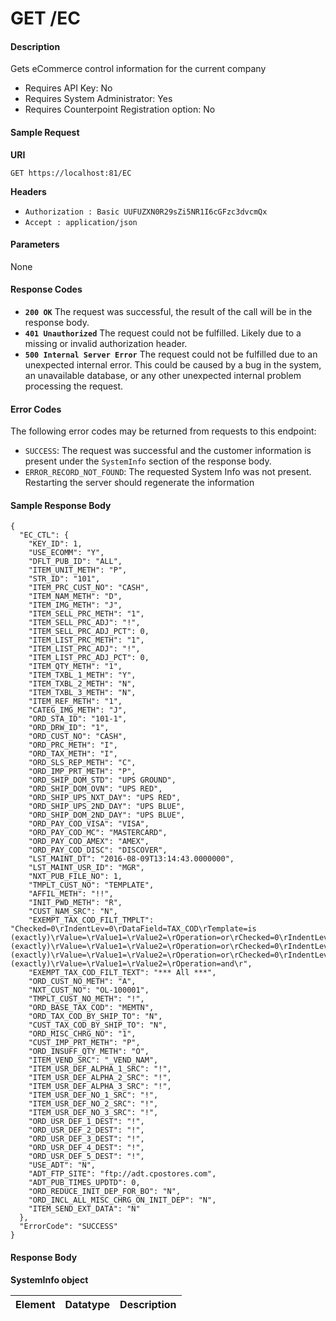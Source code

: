 
# GET /EC

#### Description
Gets eCommerce control information for the current company

- Requires API Key: No
- Requires System Administrator: Yes
- Requires Counterpoint Registration option: No

#### Sample Request

**URI**

`GET https://localhost:81/EC`

**Headers**
- `Authorization : Basic UUFUZXN0R29sZi5NR1I6cGFzc3dvcmQx`
- `Accept : application/json`

#### Parameters
None

#### Response Codes
- **<code>200 OK</code>** The request was successful, the result of the call will be in the response body.
- **<code>401 Unauthorized</code>** The request could not be fulfilled. Likely due to a missing or invalid authorization header.
- **<code>500 Internal Server Error</code>** The request could not be fulfilled due to an unexpected internal error. This could be caused by a bug in the system, an unavailable database, or any other unexpected internal problem processing the request.
 
#### Error Codes
The following error codes may be returned from requests to this endpoint:
- `SUCCESS`: The request was successful and the customer information is present under the `SystemInfo` section of the response body.
- `ERROR_RECORD_NOT_FOUND`: The requested System Info was not present. Restarting the server should regenerate the information

#### Sample Response Body

```
{
  "EC_CTL": {
    "KEY_ID": 1,
    "USE_ECOMM": "Y",
    "DFLT_PUB_ID": "ALL",
    "ITEM_UNIT_METH": "P",
    "STR_ID": "101",
    "ITEM_PRC_CUST_NO": "CASH",
    "ITEM_NAM_METH": "D",
    "ITEM_IMG_METH": "J",
    "ITEM_SELL_PRC_METH": "1",
    "ITEM_SELL_PRC_ADJ": "!",
    "ITEM_SELL_PRC_ADJ_PCT": 0,
    "ITEM_LIST_PRC_METH": "1",
    "ITEM_LIST_PRC_ADJ": "!",
    "ITEM_LIST_PRC_ADJ_PCT": 0,
    "ITEM_QTY_METH": "1",
    "ITEM_TXBL_1_METH": "Y",
    "ITEM_TXBL_2_METH": "N",
    "ITEM_TXBL_3_METH": "N",
    "ITEM_REF_METH": "1",
    "CATEG_IMG_METH": "J",
    "ORD_STA_ID": "101-1",
    "ORD_DRW_ID": "1",
    "ORD_CUST_NO": "CASH",
    "ORD_PRC_METH": "I",
    "ORD_TAX_METH": "I",
    "ORD_SLS_REP_METH": "C",
    "ORD_IMP_PRT_METH": "P",
    "ORD_SHIP_DOM_STD": "UPS GROUND",
    "ORD_SHIP_DOM_OVN": "UPS RED",
    "ORD_SHIP_UPS_NXT_DAY": "UPS RED",
    "ORD_SHIP_UPS_2ND_DAY": "UPS BLUE",
    "ORD_SHIP_DOM_2ND_DAY": "UPS BLUE",
    "ORD_PAY_COD_VISA": "VISA",
    "ORD_PAY_COD_MC": "MASTERCARD",
    "ORD_PAY_COD_AMEX": "AMEX",
    "ORD_PAY_COD_DISC": "DISCOVER",
    "LST_MAINT_DT": "2016-08-09T13:14:43.0000000",
    "LST_MAINT_USR_ID": "MGR",
    "NXT_PUB_FILE_NO": 1,
    "TMPLT_CUST_NO": "TEMPLATE",
    "AFFIL_METH": "!!",
    "INIT_PWD_METH": "R",
    "CUST_NAM_SRC": "N",
    "EXEMPT_TAX_COD_FILT_TMPLT": "Checked=0\rIndentLev=0\rDataField=TAX_COD\rTemplate=is (exactly)\rValue=\rValue1=\rValue2=\rOperation=or\rChecked=0\rIndentLev=0\rDataField=TAX_COD\rTemplate=is (exactly)\rValue=\rValue1=\rValue2=\rOperation=or\rChecked=0\rIndentLev=0\rDataField=TAX_COD\rTemplate=is (exactly)\rValue=\rValue1=\rValue2=\rOperation=or\rChecked=0\rIndentLev=0\rDataField=TAX_COD\rTemplate=is (exactly)\rValue=\rValue1=\rValue2=\rOperation=and\r",
    "EXEMPT_TAX_COD_FILT_TEXT": "*** All ***",
    "ORD_CUST_NO_METH": "A",
    "NXT_CUST_NO": "OL-100001",
    "TMPLT_CUST_NO_METH": "!",
    "ORD_BASE_TAX_COD": "MEMTN",
    "ORD_TAX_COD_BY_SHIP_TO": "N",
    "CUST_TAX_COD_BY_SHIP_TO": "N",
    "ORD_MISC_CHRG_NO": "1",
    "CUST_IMP_PRT_METH": "P",
    "ORD_INSUFF_QTY_METH": "O",
    "ITEM_VEND_SRC": "_VEND_NAM",
    "ITEM_USR_DEF_ALPHA_1_SRC": "!",
    "ITEM_USR_DEF_ALPHA_2_SRC": "!",
    "ITEM_USR_DEF_ALPHA_3_SRC": "!",
    "ITEM_USR_DEF_NO_1_SRC": "!",
    "ITEM_USR_DEF_NO_2_SRC": "!",
    "ITEM_USR_DEF_NO_3_SRC": "!",
    "ORD_USR_DEF_1_DEST": "!",
    "ORD_USR_DEF_2_DEST": "!",
    "ORD_USR_DEF_3_DEST": "!",
    "ORD_USR_DEF_4_DEST": "!",
    "ORD_USR_DEF_5_DEST": "!",
    "USE_ADT": "N",
    "ADT_FTP_SITE": "ftp://adt.cpostores.com",
    "ADT_PUB_TIMES_UPDTD": 0,
    "ORD_REDUCE_INIT_DEP_FOR_BO": "N",
    "ORD_INCL_ALL_MISC_CHRG_ON_INIT_DEP": "N",
    "ITEM_SEND_EXT_DATA": "N"
  },
  "ErrorCode": "SUCCESS"
}
```

#### Response Body

**SystemInfo object**

Element | Datatype | Description
------- | -------- | -----------



